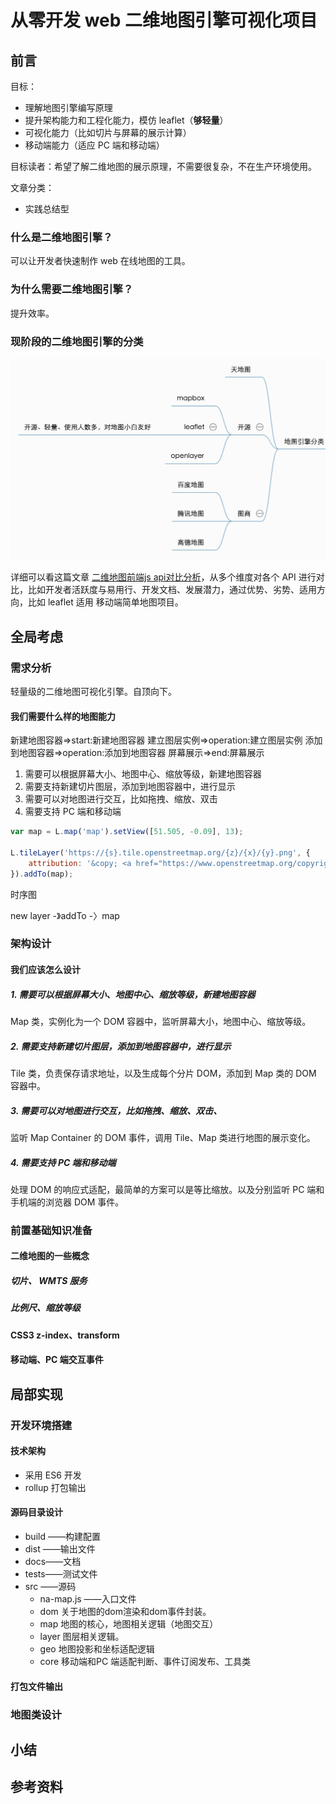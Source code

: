 # 从零开发 web 二维地图引擎可视化项目

## 前言

目标：

- 理解地图引擎编写原理
- 提升架构能力和工程化能力，模仿 leaflet（**够轻量**）
- 可视化能力（比如切片与屏幕的展示计算）
- 移动端能力（适应 PC 端和移动端）

目标读者：希望了解二维地图的展示原理，不需要很复杂，不在生产环境使用。

文章分类：

- 实践总结型

### 什么是二维地图引擎？

可以让开发者快速制作 web 在线地图的工具。

### 为什么需要二维地图引擎？

提升效率。

### 现阶段的二维地图引擎的分类

<img src="../.vuepress/public/images/2021-04-14-16-07-30.png" style="zoom:50%;" />

详细可以看这篇文章 [二维地图前端js api对比分析](https://zhuanlan.zhihu.com/p/350866070)，从多个维度对各个 API 进行对比，比如开发者活跃度与易用行、开发文档、发展潜力，通过优势、劣势、适用方向，比如 leaflet 适用 移动端简单地图项目。

## 全局考虑

### 需求分析

轻量级的二维地图可视化引擎。自顶向下。

#### 我们需要什么样的地图能力

新建地图容器=>start:新建地图容器
建立图层实例=>operation:建立图层实例
添加到地图容器=>operation:添加到地图容器
屏幕展示=>end:屏幕展示

1. 需要可以根据屏幕大小、地图中心、缩放等级，新建地图容器
2. 需要支持新建切片图层，添加到地图容器中，进行显示
3. 需要可以对地图进行交互，比如拖拽、缩放、双击
4. 需要支持 PC 端和移动端

```js
var map = L.map('map').setView([51.505, -0.09], 13);

L.tileLayer('https://{s}.tile.openstreetmap.org/{z}/{x}/{y}.png', {
    attribution: '&copy; <a href="https://www.openstreetmap.org/copyright">OpenStreetMap</a> contributors'
}).addTo(map);
```

时序图

new layer -》addTo -〉map

### 架构设计

#### 我们应该怎么设计

##### 1. 需要可以根据屏幕大小、地图中心、缩放等级，新建地图容器

Map 类，实例化为一个 DOM 容器中，监听屏幕大小，地图中心、缩放等级。

##### 2. 需要支持新建切片图层，添加到地图容器中，进行显示

Tile 类，负责保存请求地址，以及生成每个分片 DOM，添加到 Map 类的 DOM 容器中。

##### 3. 需要可以对地图进行交互，比如拖拽、缩放、双击、

监听 Map Container 的 DOM 事件，调用 Tile、Map 类进行地图的展示变化。

##### 4. 需要支持 PC 端和移动端

处理 DOM 的响应式适配，最简单的方案可以是等比缩放。以及分别监听 PC 端和手机端的浏览器 DOM 事件。

### 前置基础知识准备

#### 二维地图的一些概念

##### 切片、 WMTS 服务

##### 比例尺、缩放等级

#### CSS3 z-index、transform 

#### 移动端、PC 端交互事件

## 局部实现

### 开发环境搭建

#### 技术架构

- 采用 ES6 开发
-  rollup 打包输出

#### 源码目录设计

- build ——构建配置
- dist ——输出文件
- docs——文档
- tests——测试文件
- src ——源码
  - na-map.js ——入口文件
  - dom 关于地图的dom渲染和dom事件封装。
  - map 地图的核心，地图相关逻辑（地图交互）
  - layer 图层相关逻辑。
  - geo 地图投影和坐标适配逻辑
  - core 移动端和PC 端适配判断、事件订阅发布、工具类

#### 打包文件输出

### 地图类设计

## 小结

## 参考资料

